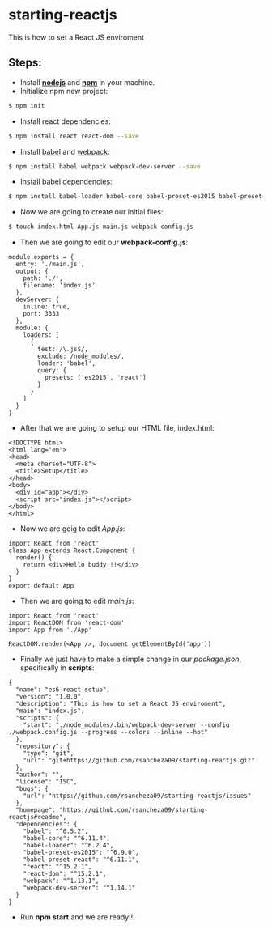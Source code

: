 # starting-reactjs
This is how to set a React JS enviroment

## Steps:
* Install **[nodejs]** and **[npm]** in your machine.
* Initialize npm new project:
```sh
$ npm init
```
* Install react dependencies:
```sh
$ npm install react react-dom --save
```
* Install [babel] and [webpack]:
```sh
$ npm install babel webpack webpack-dev-server --save
```
* Install babel dependencies:
```sh
$ npm install babel-loader babel-core babel-preset-es2015 babel-preset-react --save
```
* Now we are going to create our initial files:
```sh
$ touch index.html App.js main.js webpack-config.js
```
* Then we are going to edit our **webpack-config.js**:
```
module.exports = {
  entry: './main.js',
  output: {
    path: './',
    filename: 'index.js'
  },
  devServer: {
    inline: true,
    port: 3333
  },
  module: {
    loaders: [
      {
        test: /\.js$/,
        exclude: /node_modules/,
        loader: 'babel',
        query: {
          presets: ['es2015', 'react']
        }
      }
    ]
  }
}
```
* After that we are going to setup our HTML file, index.html:
```
<!DOCTYPE html>
<html lang="en">
<head>
  <meta charset="UTF-8">
  <title>Setup</title>
</head>
<body>
  <div id="app"></div>
  <script src="index.js"></script>
</body>
</html>
```
* Now we are goig to edit *App.js*:
```
import React from 'react'
class App extends React.Component {
  render() {
    return <div>Hello buddy!!!</div>
  }
}
export default App
```
* Then we are going to edit *main.js*:
```
import React from 'react'
import ReactDOM from 'react-dom'
import App from './App'

ReactDOM.render(<App />, document.getElementById('app'))
```
* Finally we just have to make a simple change in our *package.json*, specifically in **scripts**:
```
{
  "name": "es6-react-setup",
  "version": "1.0.0",
  "description": "This is how to set a React JS enviroment",
  "main": "index.js",
  "scripts": {
    "start": "./node_modules/.bin/webpack-dev-server --config ./webpack.config.js --progress --colors --inline --hot"
  },
  "repository": {
    "type": "git",
    "url": "git+https://github.com/rsancheza09/starting-reactjs.git"
  },
  "author": "",
  "license": "ISC",
  "bugs": {
    "url": "https://github.com/rsancheza09/starting-reactjs/issues"
  },
  "homepage": "https://github.com/rsancheza09/starting-reactjs#readme",
  "dependencies": {
    "babel": "^6.5.2",
    "babel-core": "^6.11.4",
    "babel-loader": "^6.2.4",
    "babel-preset-es2015": "^6.9.0",
    "babel-preset-react": "^6.11.1",
    "react": "^15.2.1",
    "react-dom": "^15.2.1",
    "webpack": "^1.13.1",
    "webpack-dev-server": "^1.14.1"
  }
}
```
* Run **npm start** and we are ready!!!

[nodejs]: https://nodejs.org/en/
[npm]: https://www.npmjs.com/
[babel]: https://babeljs.io/
[webpack]: http://webpack.github.io/docs/
